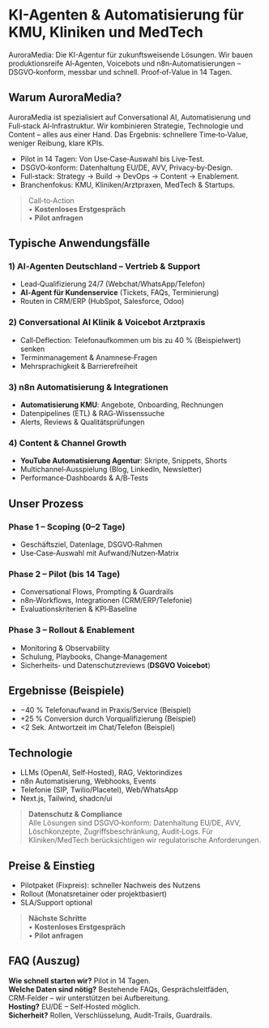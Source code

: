 # KI-Agenten & Automatisierung für KMU, Kliniken und MedTech
AuroraMedia: Die KI-Agentur für zukunftsweisende Lösungen. Wir bauen produktionsreife AI‑Agenten, Voicebots und n8n‑Automatisierungen – DSGVO‑konform, messbar und schnell. Proof‑of‑Value in 14 Tagen.

## Warum AuroraMedia?
AuroraMedia ist spezialisiert auf Conversational AI, Automatisierung und Full‑stack AI‑Infrastruktur. Wir kombinieren Strategie, Technologie und Content – alles aus einer Hand. Das Ergebnis: schnellere Time‑to‑Value, weniger Reibung, klare KPIs.

- Pilot in 14 Tagen: Von Use‑Case‑Auswahl bis Live‑Test.
- DSGVO‑konform: Datenhaltung EU/DE, AVV, Privacy‑by‑Design.
- Full‑stack: Strategy → Build → DevOps → Content → Enablement.
- Branchenfokus: KMU, Kliniken/Arztpraxen, MedTech & Startups.

> Call‑to‑Action  
> • **Kostenloses Erstgespräch**  
> • **Pilot anfragen**

## Typische Anwendungsfälle
### 1) AI‑Agenten Deutschland – Vertrieb & Support
- Lead‑Qualifizierung 24/7 (Webchat/WhatsApp/Telefon)
- **AI‑Agent für Kundenservice** (Tickets, FAQs, Terminierung)
- Routen in CRM/ERP (HubSpot, Salesforce, Odoo)

### 2) Conversational AI Klinik & Voicebot Arztpraxis
- Call‑Deflection: Telefonaufkommen um bis zu 40 % (Beispielwert) senken
- Terminmanagement & Anamnese‑Fragen
- Mehrsprachigkeit & Barrierefreiheit

### 3) n8n Automatisierung & Integrationen
- **Automatisierung KMU**: Angebote, Onboarding, Rechnungen
- Datenpipelines (ETL) & RAG‑Wissenssuche
- Alerts, Reviews & Qualitätsprüfungen

### 4) Content & Channel Growth
- **YouTube Automatisierung Agentur**: Skripte, Snippets, Shorts
- Multichannel‑Ausspielung (Blog, LinkedIn, Newsletter)
- Performance‑Dashboards & A/B‑Tests

## Unser Prozess
### Phase 1 – Scoping (0–2 Tage)
- Geschäftsziel, Datenlage, DSGVO‑Rahmen
- Use‑Case‑Auswahl mit Aufwand/Nutzen‑Matrix

### Phase 2 – Pilot (bis 14 Tage)
- Conversational Flows, Prompting & Guardrails
- n8n‑Workflows, Integrationen (CRM/ERP/Telefonie)
- Evaluationskriterien & KPI‑Baseline

### Phase 3 – Rollout & Enablement
- Monitoring & Observability
- Schulung, Playbooks, Change‑Management
- Sicherheits‑ und Datenschutzreviews (**DSGVO Voicebot**)

## Ergebnisse (Beispiele)
- −40 % Telefonaufwand in Praxis/Service (Beispiel)
- +25 % Conversion durch Vorqualifizierung (Beispiel)
- <2 Sek. Antwortzeit im Chat/Telefon (Beispiel)

## Technologie
- LLMs (OpenAI, Self‑Hosted), RAG, Vektorindizes
- n8n Automatisierung, Webhooks, Events
- Telefonie (SIP, Twilio/Placetel), Web/WhatsApp
- Next.js, Tailwind, shadcn/ui

> **Datenschutz & Compliance**  
> Alle Lösungen sind DSGVO‑konform: Datenhaltung EU/DE, AVV, Löschkonzepte, Zugriffsbeschränkung, Audit‑Logs. Für Kliniken/MedTech berücksichtigen wir regulatorische Anforderungen.

## Preise & Einstieg
- Pilotpaket (Fixpreis): schneller Nachweis des Nutzens
- Rollout (Monatsretainer oder projektbasiert)
- SLA/Support optional

> **Nächste Schritte**  
> • **Kostenloses Erstgespräch**  
> • **Pilot anfragen**

## FAQ (Auszug)
**Wie schnell starten wir?** Pilot in 14 Tagen.  
**Welche Daten sind nötig?** Bestehende FAQs, Gesprächsleitfäden, CRM‑Felder – wir unterstützen bei Aufbereitung.  
**Hosting?** EU/DE – Self‑Hosted möglich.  
**Sicherheit?** Rollen, Verschlüsselung, Audit‑Trails, Guardrails.


